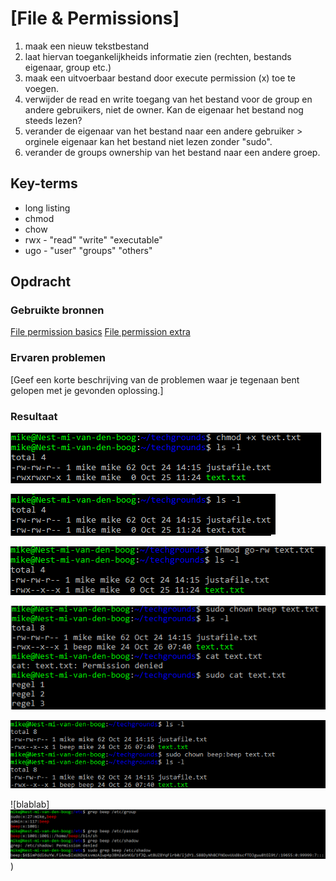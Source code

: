 # [File & Permissions]
1. maak een nieuw tekstbestand
2. laat hiervan toegankelijkheids informatie zien (rechten, bestands eigenaar, group etc.)
3. maak een uitvoerbaar bestand door execute permission (x) toe te voegen.
4. verwijder de read en write toegang van het bestand voor de group en andere gebruikers, niet de owner. Kan de eigenaar het bestand nog steeds lezen? 
5. verander de eigenaar van het bestand naar een andere gebruiker > orginele eigenaar kan het bestand niet lezen zonder "sudo".
6. verander de groups ownership van het bestand naar een andere groep.

## Key-terms
- long listing
- chmod
- chow
- rwx - "read" "write" "executable"
 - ugo - "user" "groups" "others" 

## Opdracht
### Gebruikte bronnen
[File permission basics](https://www.redhat.com/sysadmin/linux-file-permissions-explained)
[File permission extra](https://www.pluralsight.com/blog/it-ops/linux-file-permissions)


### Ervaren problemen
[Geef een korte beschrijving van de problemen waar je tegenaan bent gelopen met je gevonden oplossing.]

### Resultaat


![Execute Permission](../00_includes/w1_filepermissions_fileexe.PNG)

![Long listing](../00_includes/w1_filepermissions_longlistingpermission.PNG)

![Change rwx permisson](../00_includes/w1_filepermissions_urwx.PNG)

![Change file owner](../00_includes/w1_filepermissions_ownerchange.PNG)

![Change group owner](../00_includes/w1_filepermissions_groupchange.PNG)


![blablab]![(](../00_includes/w1_usersgroups_newfiles.PNG))